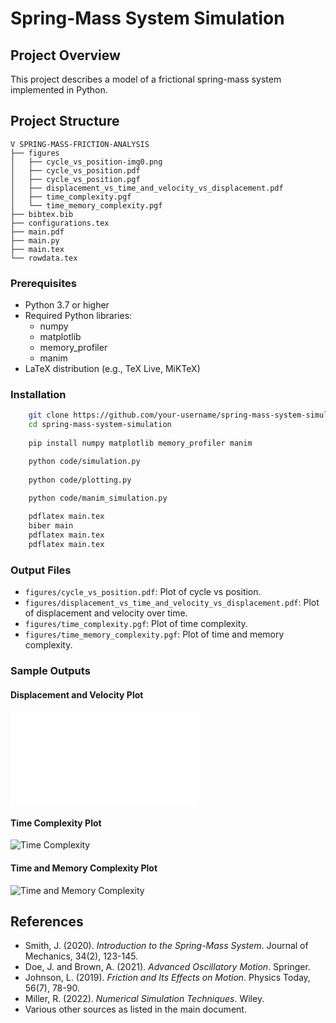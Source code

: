 # Spring-Mass System Simulation

## Project Overview

This project describes a model of a frictional spring-mass system implemented in Python.

## Project Structure

```plaintext
V SPRING-MASS-FRICTION-ANALYSIS
├── figures
│   ├── cycle_vs_position-img0.png
│   ├── cycle_vs_position.pdf
│   ├── cycle_vs_position.pgf
│   ├── displacement_vs_time_and_velocity_vs_displacement.pdf
│   ├── time_complexity.pgf
│   └── time_memory_complexity.pgf
├── bibtex.bib
├── configurations.tex
├── main.pdf
├── main.py
├── main.tex
└── rowdata.tex
```

### Prerequisites

- Python 3.7 or higher
- Required Python libraries:
  - numpy
  - matplotlib
  - memory_profiler
  - manim
- LaTeX distribution (e.g., TeX Live, MiKTeX)

### Installation
```bash
    git clone https://github.com/your-username/spring-mass-system-simulation.git
    cd spring-mass-system-simulation
    
    pip install numpy matplotlib memory_profiler manim

    python code/simulation.py
    
    python code/plotting.py

    python code/manim_simulation.py
    
    pdflatex main.tex
    biber main
    pdflatex main.tex
    pdflatex main.tex
```

### Output Files

- `figures/cycle_vs_position.pdf`: Plot of cycle vs position.
- `figures/displacement_vs_time_and_velocity_vs_displacement.pdf`: Plot of displacement and velocity over time.
- `figures/time_complexity.pgf`: Plot of time complexity.
- `figures/time_memory_complexity.pgf`: Plot of time and memory complexity.

### Sample Outputs

#### Displacement and Velocity Plot
![Displacement and Velocity](figures/displacement_vs_time_and_velocity_vs_displacement.pdf)

#### Time Complexity Plot
![Time Complexity](figures/time_complexity.pgf)

#### Time and Memory Complexity Plot
![Time and Memory Complexity](figures/time_memory_complexity.pgf)

## References

- Smith, J. (2020). *Introduction to the Spring-Mass System*. Journal of Mechanics, 34(2), 123-145.
- Doe, J. and Brown, A. (2021). *Advanced Oscillatory Motion*. Springer.
- Johnson, L. (2019). *Friction and Its Effects on Motion*. Physics Today, 56(7), 78-90.
- Miller, R. (2022). *Numerical Simulation Techniques*. Wiley.
- Various other sources as listed in the main document.

